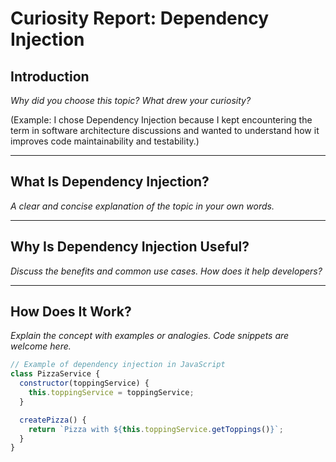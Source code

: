 # Curiosity Report: Dependency Injection

## Introduction
*Why did you choose this topic? What drew your curiosity?*

(Example: I chose Dependency Injection because I kept encountering the term in software architecture discussions and wanted to understand how it improves code maintainability and testability.)

---

## What Is Dependency Injection?
*A clear and concise explanation of the topic in your own words.*

---

## Why Is Dependency Injection Useful?
*Discuss the benefits and common use cases. How does it help developers?*

---

## How Does It Work?
*Explain the concept with examples or analogies. Code snippets are welcome here.*

```javascript
// Example of dependency injection in JavaScript
class PizzaService {
  constructor(toppingService) {
    this.toppingService = toppingService;
  }

  createPizza() {
    return `Pizza with ${this.toppingService.getToppings()}`;
  }
}
